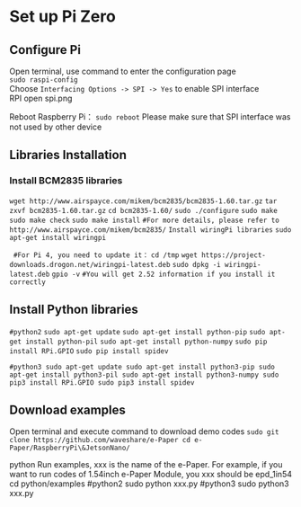 # Set up Pi Zero
## Configure Pi
Open terminal, use command to enter the configuration page  
` sudo raspi-config `  
Choose `Interfacing Options -> SPI -> Yes`  to enable SPI interface  
RPI open spi.png

Reboot Raspberry Pi：
` sudo reboot `
Please make sure that SPI interface was not used by other device

## Libraries Installation
### Install BCM2835 libraries
` wget http://www.airspayce.com/mikem/bcm2835/bcm2835-1.60.tar.gz `
` tar zxvf bcm2835-1.60.tar.gz `
` cd bcm2835-1.60/ `
` sudo ./configure `
` sudo make `
` sudo make check `
` sudo make install `
` #For more details, please refer to http://www.airspayce.com/mikem/bcm2835/ `
` Install wiringPi libraries `
` sudo apt-get install wiringpi `

` #For Pi 4, you need to update it：`
` cd /tmp `
` wget https://project-downloads.drogon.net/wiringpi-latest.deb `
` sudo dpkg -i wiringpi-latest.deb `
` gpio -v `
` #You will get 2.52 information if you install it correctly `

## Install Python libraries
` #python2 `
` sudo apt-get update `
` sudo apt-get install python-pip `
` sudo apt-get install python-pil `
` sudo apt-get install python-numpy `
` sudo pip install RPi.GPIO `
` sudo pip install spidev `

` #python3
sudo apt-get update
sudo apt-get install python3-pip
sudo apt-get install python3-pil
sudo apt-get install python3-numpy
sudo pip3 install RPi.GPIO
sudo pip3 install spidev `

## Download examples
Open terminal and execute command to download demo codes
` sudo git clone https://github.com/waveshare/e-Paper
cd e-Paper/RaspberryPi\&JetsonNano/ `



python
Run examples, xxx is the name of the e-Paper. For example, if you want to run codes of 1.54inch e-Paper Module, you xxx should be epd_1in54
cd python/examples
#python2
sudo python xxx.py
#python3
sudo python3 xxx.py

